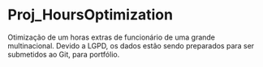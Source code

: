 # Proj_HoursOptimization
Otimização de um horas extras  de funcionário de uma grande multinacional. Devido a LGPD, os dados estão sendo preparados para ser submetidos ao Git, para portfólio.
